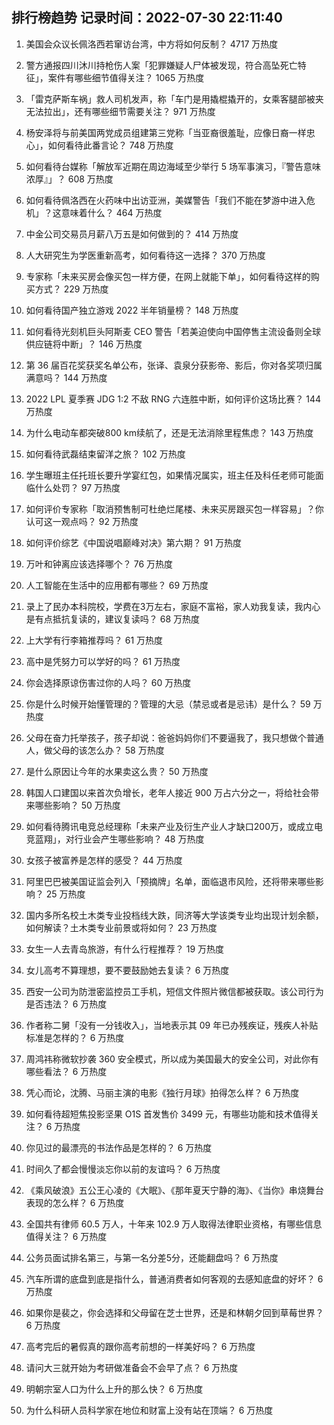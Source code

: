 
## 排行榜趋势 记录时间：2022-07-30 22:11:40
  
  1. 美国会众议长佩洛西若窜访台湾，中方将如何反制？ 4717 万热度
    
  2. 警方通报四川沐川持枪伤人案「犯罪嫌疑人尸体被发现，符合高坠死亡特征」，案件有哪些细节值得关注？ 1065 万热度
    
  3. 「雷克萨斯车祸」救人司机发声，称「车门是用撬棍撬开的，女乘客腿部被夹无法拉出」，还有哪些细节需要关注？ 971 万热度
    
  4. 杨安泽将与前美国两党成员组建第三党称「当亚裔很羞耻，应像日裔一样忠心」，如何看待此番言论？ 748 万热度
    
  5. 如何看待台媒称「解放军近期在周边海域至少举行 5 场军事演习，『警告意味浓厚』」？ 608 万热度
    
  6. 如何看待佩洛西在火药味中出访亚洲，美媒警告「我们不能在梦游中进入危机」？这意味着什么？ 464 万热度
    
  7. 中金公司交易员月薪八万五是如何做到的？ 414 万热度
    
  8. 人大研究生为学医重新高考，如何看待这一选择？ 370 万热度
    
  9. 专家称「未来买房会像买包一样方便，在网上就能下单」，如何看待这样的购买方式？ 229 万热度
    
  10. 如何看待国产独立游戏 2022 半年销量榜？ 148 万热度
    
  11. 如何看待光刻机巨头阿斯麦 CEO 警告「若美迫使向中国停售主流设备则全球供应链将中断」？ 146 万热度
    
  12. 第 36 届百花奖获奖名单公布，张译、袁泉分获影帝、影后，你对各奖项归属满意吗？ 144 万热度
    
  13. 2022 LPL 夏季赛 JDG 1:2 不敌 RNG 六连胜中断，如何评价这场比赛？ 144 万热度
    
  14. 为什么电动车都突破800 km续航了，还是无法消除里程焦虑？ 143 万热度
    
  15. 如何看待武磊结束留洋之旅？ 102 万热度
    
  16. 学生曝班主任托班长要升学宴红包，如果情况属实，班主任及科任老师可能面临什么处罚？ 97 万热度
    
  17. 如何评价专家称「取消预售制可杜绝烂尾楼、未来买房跟买包一样容易」？你认可这一观点吗？ 92 万热度
    
  18. 如何评价综艺《中国说唱巅峰对决》第六期？ 91 万热度
    
  19. 万叶和钟离应该选择哪个？ 76 万热度
    
  20. 人工智能在生活中的应用都有哪些？ 69 万热度
    
  21. 录上了民办本科院校，学费在3万左右，家庭不富裕，家人劝我复读，我内心是有点抵抗复读的，建议复读吗？ 68 万热度
    
  22. 上大学有行李箱推荐吗？ 61 万热度
    
  23. 高中是凭努力可以学好的吗？ 61 万热度
    
  24. 你会选择原谅伤害过你的人吗？ 60 万热度
    
  25. 你是什么时候开始懂管理的？管理的大忌（禁忌或者是忌讳）是什么？ 59 万热度
    
  26. 父母在奋力托举孩子，孩子却说：爸爸妈妈你们不要逼我了，我只想做个普通人，做父母的该怎么办？ 58 万热度
    
  27. 是什么原因让今年的水果卖这么贵？ 50 万热度
    
  28. 韩国人口建国以来首次负增长，老年人接近 900 万占六分之一，将给社会带来哪些影响？ 50 万热度
    
  29. 如何看待腾讯电竞总经理称「未来产业及衍生产业人才缺口200万，或成立电竞蓝翔」，对行业会产生哪些影响？ 48 万热度
    
  30. 女孩子被富养是怎样的感受？ 44 万热度
    
  31. 阿里巴巴被美国证监会列入「预摘牌」名单，面临退市风险，还将带来哪些影响？ 25 万热度
    
  32. 国内多所名校土木类专业投档线大跌，同济等大学该类专业均出现计划余额，如何解读？土木类专业前景或将如何？ 23 万热度
    
  33. 女生一人去青岛旅游，有什么行程推荐？ 19 万热度
    
  34. 女儿高考不算理想，要不要鼓励她去复读？ 6 万热度
    
  35. 西安一公司为防泄密监控员工手机，短信文件照片微信都被获取。该公司行为是否违法？ 6 万热度
    
  36. 作者称二舅「没有一分钱收入」，当地表示其 09 年已办残疾证，残疾人补贴标准是怎样的？ 6 万热度
    
  37. 周鸿祎称微软抄袭 360 安全模式，所以成为美国最大的安全公司，对此你有哪些看法？ 6 万热度
    
  38. 凭心而论，沈腾、马丽主演的电影《独行月球》拍得怎么样？ 6 万热度
    
  39. 如何看待超短焦投影坚果 O1S 首发售价 3499 元，有哪些功能和技术值得关注？ 6 万热度
    
  40. 你见过的最漂亮的书法作品是怎样的？ 6 万热度
    
  41. 时间久了都会慢慢淡忘你以前的友谊吗？ 6 万热度
    
  42. 《乘风破浪》五公王心凌的《大眠》、《那年夏天宁静的海》、《当你》串烧舞台表现的怎么样？ 6 万热度
    
  43. 全国共有律师 60.5 万人，十年来 102.9 万人取得法律职业资格，有哪些信息值得关注？ 6 万热度
    
  44. 公务员面试排名第三，与第一名分差5分，还能翻盘吗？ 6 万热度
    
  45. 汽车所谓的底盘到底是指什么，普通消费者如何客观的去感知底盘的好坏？ 6 万热度
    
  46. 如果你是裴之，你会选择和父母留在芝士世界，还是和林朝夕回到草莓世界？ 6 万热度
    
  47. 高考完后的暑假真的跟你高考前想的一样美好吗？ 6 万热度
    
  48. 请问大三就开始为考研做准备会不会早了点？ 6 万热度
    
  49. 明朝宗室人口为什么上升的那么快？ 6 万热度
    
  50. 为什么科研人员科学家在地位和财富上没有站在顶端？ 6 万热度
    